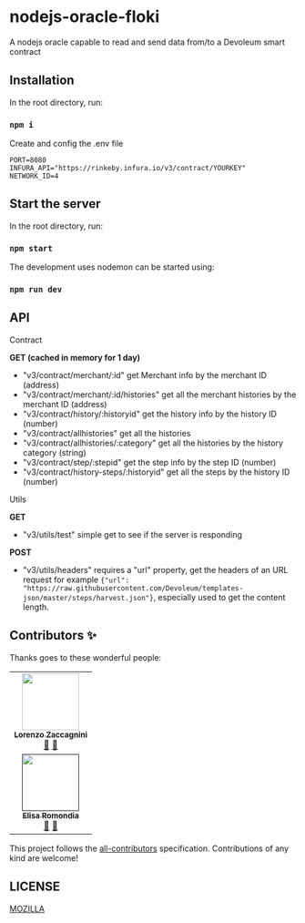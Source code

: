 # nodejs-oracle-floki
A nodejs oracle capable to read and send data from/to a Devoleum smart contract


## Installation

In the root directory, run:

### `npm i`

Create and config the .env file

```
PORT=8080
INFURA_API="https://rinkeby.infura.io/v3/contract/YOURKEY"
NETWORK_ID=4
```
## Start the server

In the root directory, run:

### `npm start`

The development uses nodemon can be started using:

### `npm run dev`


## API


Contract

**GET (cached in memory for 1 day)**

* "v3/contract/merchant/:id" get Merchant info by the merchant ID (address)
* "v3/contract/merchant/:id/histories" get all the merchant histories by the merchant ID (address)
* "v3/contract/history/:historyid" get the history info by the history ID (number)
* "v3/contract/allhistories" get all the histories
* "v3/contract/allhistories/:category" get all the histories by the history category (string)
* "v3/contract/step/:stepid" get the step info by the step ID (number)
* "v3/contract/history-steps/:historyid" get all the steps by the history ID (number)

Utils

**GET**

* "v3/utils/test" simple get to see if the server is responding

**POST**

* "v3/utils/headers" requires a "url" property, get the headers of an URL request for example `{"url": "https://raw.githubusercontent.com/Devoleum/templates-json/master/steps/harvest.json"}`, especially used to get the content length.


## Contributors ✨
Thanks goes to these wonderful people:

<!-- ALL-CONTRIBUTORS-LIST:START - Do not remove or modify this section -->
<!-- prettier-ignore-start -->
<!-- markdownlint-disable -->
<table>
  <tr>
    <td align="center"><a href="https://it.linkedin.com/in/lorenzo-zaccagnini"><img src="https://avatars2.githubusercontent.com/u/18169376?s=400&u=697698bf9973ab54be5b8eadbf7d1c7c083d23e6&v=4" width="100px;" alt=""/><br /><sub><b>Lorenzo Zaccagnini</b></sub></a><br /><a href="https://it.linkedin.com/in/lorenzo-zaccagnini" title="LinkedIn">💬</a> <a href="https://github.com/LorenzoZaccagnini" title="GitHub">📖</a></td>
   </tr>
    <td align="center"><a href=" "><img src="https://avatars1.githubusercontent.com/u/22495052?s=400&u=bfa41aa3de72d097e172add801860178358e9362&v=4" width="100px;" alt=""/><br /><sub><b>Elisa Romondia</b></sub></a><br /><a href="https://fr.linkedin.com/in/elisa-romondia" title="LinkedIn">💬</a> <a href="https://github.com/elisaromondia" title="GitHub">📖</a></td>
</table>
<!-- markdownlint-enable -->
<!-- prettier-ignore-end -->
<!-- ALL-CONTRIBUTORS-LIST:END -->

This project follows the [all-contributors](https://allcontributors.org) specification.
Contributions of any kind are welcome!

## LICENSE

[MOZILLA](LICENSE.md)

